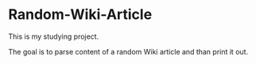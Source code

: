 # Random-Wiki-Article

This is my studying project.

The goal is to parse content of a random Wiki article and than print it out.
